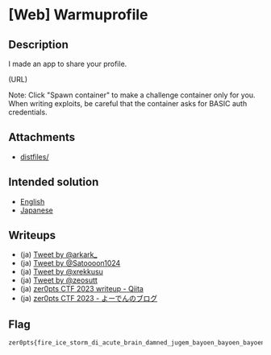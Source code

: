 # [Web] Warmuprofile
## Description
I made an app to share your profile.

(URL)

Note: Click "Spawn container" to make a challenge container only for you. When writing exploits, be careful that the container asks for BASIC auth credentials.

## Attachments
- [distfiles/](distfiles/)

## Intended solution
- [English](https://nanimokangaeteinai.hateblo.jp/entry/2023/07/17/101119#Web-137-Warmuprofile-48-solves)
- [Japanese](https://nanimokangaeteinai.hateblo.jp/entry/2023/07/17/141919#Web-137-Warmuprofile-48-solves)

## Writeups
- (ja) [Tweet by @arkark_](https://twitter.com/arkark_/status/1680436242692063232)
- (ja) [Tweet by @Satoooon1024](https://twitter.com/Satoooon1024/status/1680413207800983552)
- (ja) [Tweet by @xrekkusu](https://twitter.com/xrekkusu/status/1680415813424267270)
- (ja) [Tweet by @zeosutt](https://twitter.com/zeosutt/status/1680651938294304769)
- (ja) [zer0pts CTF 2023 writeup - Qiita](https://qiita.com/kusano_k/items/3c6809ff163e2edbe826#warmuprofile-web-warmup)
- (ja) [zer0pts CTF 2023 - よーでんのブログ](https://y0d3n.hatenablog.com/entry/2023/07/17/184639#Warmuprofile)

## Flag
```
zer0pts{fire_ice_storm_di_acute_brain_damned_jugem_bayoen_bayoen_bayoen_10cefab0}
```